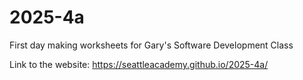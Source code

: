 # 2025-4a
First day making worksheets for Gary's Software Development Class

Link to the website: https://seattleacademy.github.io/2025-4a/

